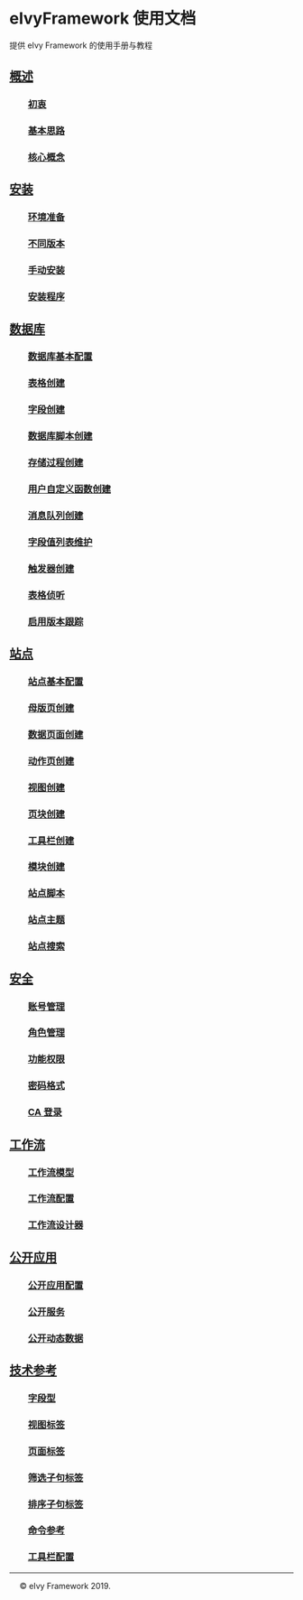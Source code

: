 # eIvyFramework 使用文档

提供 eIvy Framework 的使用手册与教程

## [概述](Chapter01/Index.html)

### &emsp;&emsp;[初衷](Chapter01/Sec01.html)

### &emsp;&emsp;[基本思路](Chapter01/Sec02.html)

### &emsp;&emsp;[核心概念](Chapter01/Sec03.html)  

## [安装](Chapter02/Index.html)

### &emsp;&emsp;[环境准备](Chapter02/Sec01.html)

### &emsp;&emsp;[不同版本](Chapter02/Sec02.html)

### &emsp;&emsp;[手动安装](Chapter02/Sec03.html)

### &emsp;&emsp;[安装程序](Chapter02/Sec04.html)

## [数据库](Chapter03/Index.html)

### &emsp;&emsp;[数据库基本配置](Chapter03/Sec01.html)

### &emsp;&emsp;[表格创建](Chapter03/Sec02.html)

### &emsp;&emsp;[字段创建](Chapter03/Sec03.html)

### &emsp;&emsp;[数据库脚本创建](Chapter03/Sec04.html)

### &emsp;&emsp;[存储过程创建](Chapter03/Sec05.html)

### &emsp;&emsp;[用户自定义函数创建](Chapter03/Sec06.html)

### &emsp;&emsp;[消息队列创建](Chapter03/Sec07.html)

### &emsp;&emsp;[字段值列表维护](Chapter03/Sec08.html)

### &emsp;&emsp;[触发器创建](Chapter03/Sec09.html)

### &emsp;&emsp;[表格侦听](Chapter03/Sec10.html)

### &emsp;&emsp;[启用版本跟踪](Chapter03/Sec11.html)

## [站点](Chapter04/Index.html)

### &emsp;&emsp;[站点基本配置](Chapter04/Sec01.html)

### &emsp;&emsp;[母版页创建](Chapter04/Sec02.html)

### &emsp;&emsp;[数据页面创建](Chapter04/Sec03.html)

### &emsp;&emsp;[动作页创建](Chapter04/Sec04.html)

### &emsp;&emsp;[视图创建](Chapter04/Sec05.html)

### &emsp;&emsp;[页块创建](Chapter04/Sec06.html)

### &emsp;&emsp;[工具栏创建](Chapter04/Sec07.html)

### &emsp;&emsp;[模块创建](Chapter04/Sec08.html)

### &emsp;&emsp;[站点脚本](Chapter04/Sec09.html)

### &emsp;&emsp;[站点主题](Chapter04/Sec10.html)

### &emsp;&emsp;[站点搜索](Chapter04/Sec11.html)

## [安全](Chapter05/Index.html)

### &emsp;&emsp;[账号管理](Chapter05/Sec01.html)

### &emsp;&emsp;[角色管理](Chapter05/Sec02.html)

### &emsp;&emsp;[功能权限](Chapter05/Sec03.html)

### &emsp;&emsp;[密码格式](Chapter05/Sec04.html)

### &emsp;&emsp;[CA 登录](Chapter05/Sec05.html)

## [工作流](Chapter05/Index.html)

### &emsp;&emsp;[工作流模型](Chapter06/Sec01.html)

### &emsp;&emsp;[工作流配置](Chapter06/Sec02.html)

### &emsp;&emsp;[工作流设计器](Chapter6/Sec03.html)

## [公开应用](Chapter07/Index.html)

### &emsp;&emsp;[公开应用配置](Chapter07/Sec01.html)

### &emsp;&emsp;[公开服务](Chapter07/Sec02.html)

### &emsp;&emsp;[公开动态数据](Chapter07/Sec03.html)

## [技术参考](Chapter10/Index.html)

### &emsp;&emsp;[字段型](Chapter10/Sec01.html)

### &emsp;&emsp;[视图标签](Chapter10/Sec02.html)

### &emsp;&emsp;[页面标签](Chapter10/Sec03.html)

### &emsp;&emsp;[筛选子句标签](Chapter10/Sec04.html)

### &emsp;&emsp;[排序子句标签](Chapter10/Sec05.html)

### &emsp;&emsp;[命令参考](Chapter10/Sec06.html)

### &emsp;&emsp;[工具栏配置](Chapter10/Sec07.html)

---
&emsp; &copy; eIvy Framework 2019.
